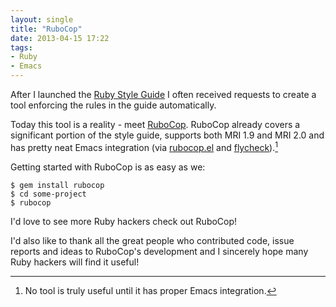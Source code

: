 ```yaml
---
layout: single
title: "RuboCop"
date: 2013-04-15 17:22
tags:
- Ruby
- Emacs
---
```


After I launched the
[Ruby Style Guide](https://github.com/rubocop-hq/ruby-style-guide) I
often received requests to create a tool enforcing the rules in the guide
automatically.

Today this tool is a reality - meet
[RuboCop](https://github.com/rubocop-hq/rubocop). RuboCop already covers
a significant portion of the style guide, supports both MRI 1.9 and MRI 2.0
and has pretty neat Emacs integration (via
[rubocop.el](https://github.com/rubocop-hq/rubocop-emacs) and
[flycheck](https://github.com/lunaryorn/flycheck)).[^1]

Getting started with RuboCop is as easy as we:

``` shell
$ gem install rubocop
$ cd some-project
$ rubocop
```

I'd love to see more Ruby hackers check out RuboCop!

I'd also like to thank all the great people who contributed code, issue
reports and ideas to RuboCop's development and I sincerely hope many
Ruby hackers will find it useful!

[^1]: No tool is truly useful until it has proper Emacs integration.
